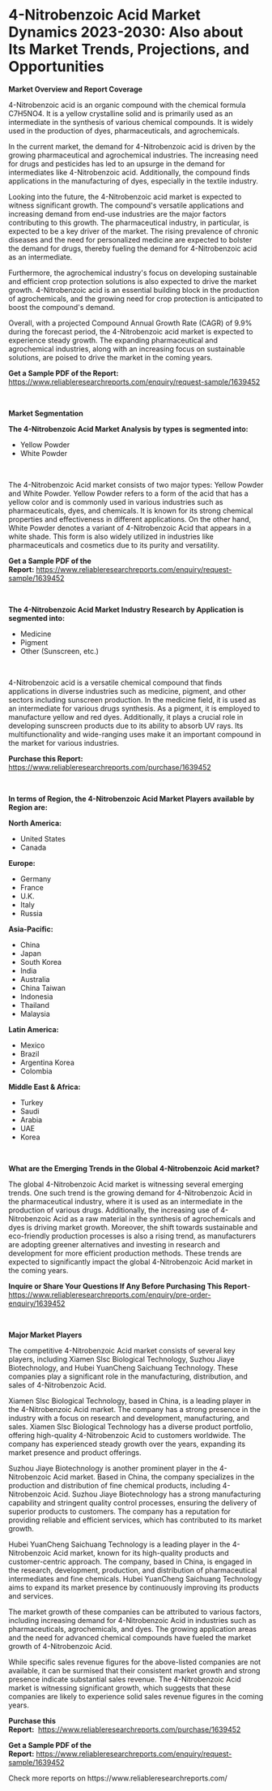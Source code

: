 <p><h1>4-Nitrobenzoic Acid Market Dynamics 2023-2030: Also about Its Market Trends, Projections, and Opportunities</h1></p><p><strong>Market Overview and Report Coverage</strong></p>
<p><p>4-Nitrobenzoic acid is an organic compound with the chemical formula C7H5NO4. It is a yellow crystalline solid and is primarily used as an intermediate in the synthesis of various chemical compounds. It is widely used in the production of dyes, pharmaceuticals, and agrochemicals.</p><p>In the current market, the demand for 4-Nitrobenzoic acid is driven by the growing pharmaceutical and agrochemical industries. The increasing need for drugs and pesticides has led to an upsurge in the demand for intermediates like 4-Nitrobenzoic acid. Additionally, the compound finds applications in the manufacturing of dyes, especially in the textile industry.</p><p>Looking into the future, the 4-Nitrobenzoic acid market is expected to witness significant growth. The compound's versatile applications and increasing demand from end-use industries are the major factors contributing to this growth. The pharmaceutical industry, in particular, is expected to be a key driver of the market. The rising prevalence of chronic diseases and the need for personalized medicine are expected to bolster the demand for drugs, thereby fueling the demand for 4-Nitrobenzoic acid as an intermediate.</p><p>Furthermore, the agrochemical industry's focus on developing sustainable and efficient crop protection solutions is also expected to drive the market growth. 4-Nitrobenzoic acid is an essential building block in the production of agrochemicals, and the growing need for crop protection is anticipated to boost the compound's demand.</p><p>Overall, with a projected Compound Annual Growth Rate (CAGR) of 9.9% during the forecast period, the 4-Nitrobenzoic acid market is expected to experience steady growth. The expanding pharmaceutical and agrochemical industries, along with an increasing focus on sustainable solutions, are poised to drive the market in the coming years.</p></p>
<p><strong>Get a Sample PDF of the Report:</strong> <a href="https://www.reliableresearchreports.com/enquiry/request-sample/1639452">https://www.reliableresearchreports.com/enquiry/request-sample/1639452</a></p>
<p>&nbsp;</p>
<p><strong>Market Segmentation</strong></p>
<p><strong>The 4-Nitrobenzoic Acid Market Analysis by types is segmented into:</strong></p>
<p><ul><li>Yellow Powder</li><li>White Powder</li></ul></p>
<p>&nbsp;</p>
<p><p>The 4-Nitrobenzoic Acid market consists of two major types: Yellow Powder and White Powder. Yellow Powder refers to a form of the acid that has a yellow color and is commonly used in various industries such as pharmaceuticals, dyes, and chemicals. It is known for its strong chemical properties and effectiveness in different applications. On the other hand, White Powder denotes a variant of 4-Nitrobenzoic Acid that appears in a white shade. This form is also widely utilized in industries like pharmaceuticals and cosmetics due to its purity and versatility.</p></p>
<p><strong>Get a Sample PDF of the Report:</strong>&nbsp;<a href="https://www.reliableresearchreports.com/enquiry/request-sample/1639452">https://www.reliableresearchreports.com/enquiry/request-sample/1639452</a></p>
<p>&nbsp;</p>
<p><strong>The 4-Nitrobenzoic Acid Market Industry Research by Application is segmented into:</strong></p>
<p><ul><li>Medicine</li><li>Pigment</li><li>Other (Sunscreen, etc.)</li></ul></p>
<p>&nbsp;</p>
<p><p>4-Nitrobenzoic acid is a versatile chemical compound that finds applications in diverse industries such as medicine, pigment, and other sectors including sunscreen production. In the medicine field, it is used as an intermediate for various drugs synthesis. As a pigment, it is employed to manufacture yellow and red dyes. Additionally, it plays a crucial role in developing sunscreen products due to its ability to absorb UV rays. Its multifunctionality and wide-ranging uses make it an important compound in the market for various industries.</p></p>
<p><strong>Purchase this Report:</strong>&nbsp; <a href="https://www.reliableresearchreports.com/purchase/1639452">https://www.reliableresearchreports.com/purchase/1639452</a></p>
<p>&nbsp;</p>
<p><strong>In terms of Region, the 4-Nitrobenzoic Acid Market Players available by Region are:</strong></p>
<p>
    <p> <strong> North America: </strong>
        <ul>
            <li>United States</li>
            <li>Canada</li>
        </ul>
        </p> 
    <p> <strong> Europe: </strong>
        <ul>
            <li>Germany</li>
            <li>France</li>
            <li>U.K.</li>
            <li>Italy</li>
            <li>Russia</li>
        </ul>
        </p> 
    <p> <strong> Asia-Pacific: </strong>
        <ul>
            <li>China</li>
            <li>Japan</li>
            <li>South Korea</li>
            <li>India</li>
            <li>Australia</li>
            <li>China Taiwan</li>
            <li>Indonesia</li>
            <li>Thailand</li>
            <li>Malaysia</li>
        </ul>
        </p> 
    <p> <strong> Latin America: </strong>
        <ul>
            <li>Mexico</li>
            <li>Brazil</li>
            <li>Argentina Korea</li>
            <li>Colombia</li>
        </ul>
        </p> 
    <p> <strong> Middle East & Africa: </strong>
        <ul>
            <li>Turkey</li>
            <li>Saudi</li>
            <li>Arabia</li>
            <li>UAE</li>
            <li>Korea</li>
        </ul>
    </p>
    </p>
<p>&nbsp;</p>
<p><strong>What are the Emerging Trends in the Global 4-Nitrobenzoic Acid market?</strong></p>
<p><p>The global 4-Nitrobenzoic Acid market is witnessing several emerging trends. One such trend is the growing demand for 4-Nitrobenzoic Acid in the pharmaceutical industry, where it is used as an intermediate in the production of various drugs. Additionally, the increasing use of 4-Nitrobenzoic Acid as a raw material in the synthesis of agrochemicals and dyes is driving market growth. Moreover, the shift towards sustainable and eco-friendly production processes is also a rising trend, as manufacturers are adopting greener alternatives and investing in research and development for more efficient production methods. These trends are expected to significantly impact the global 4-Nitrobenzoic Acid market in the coming years.</p></p>
<p><strong>Inquire or Share Your Questions If Any Before Purchasing This Report</strong>- <a href="https://www.reliableresearchreports.com/enquiry/pre-order-enquiry/1639452">https://www.reliableresearchreports.com/enquiry/pre-order-enquiry/1639452</a></p>
<p>&nbsp;</p>
<p><strong>Major Market Players</strong></p>
<p><p>The competitive 4-Nitrobenzoic Acid market consists of several key players, including Xiamen Slsc Biological Technology, Suzhou Jiaye Biotechnology, and Hubei YuanCheng Saichuang Technology. These companies play a significant role in the manufacturing, distribution, and sales of 4-Nitrobenzoic Acid.</p><p>Xiamen Slsc Biological Technology, based in China, is a leading player in the 4-Nitrobenzoic Acid market. The company has a strong presence in the industry with a focus on research and development, manufacturing, and sales. Xiamen Slsc Biological Technology has a diverse product portfolio, offering high-quality 4-Nitrobenzoic Acid to customers worldwide. The company has experienced steady growth over the years, expanding its market presence and product offerings.</p><p>Suzhou Jiaye Biotechnology is another prominent player in the 4-Nitrobenzoic Acid market. Based in China, the company specializes in the production and distribution of fine chemical products, including 4-Nitrobenzoic Acid. Suzhou Jiaye Biotechnology has a strong manufacturing capability and stringent quality control processes, ensuring the delivery of superior products to customers. The company has a reputation for providing reliable and efficient services, which has contributed to its market growth.</p><p>Hubei YuanCheng Saichuang Technology is a leading player in the 4-Nitrobenzoic Acid market, known for its high-quality products and customer-centric approach. The company, based in China, is engaged in the research, development, production, and distribution of pharmaceutical intermediates and fine chemicals. Hubei YuanCheng Saichuang Technology aims to expand its market presence by continuously improving its products and services.</p><p>The market growth of these companies can be attributed to various factors, including increasing demand for 4-Nitrobenzoic Acid in industries such as pharmaceuticals, agrochemicals, and dyes. The growing application areas and the need for advanced chemical compounds have fueled the market growth of 4-Nitrobenzoic Acid.</p><p>While specific sales revenue figures for the above-listed companies are not available, it can be surmised that their consistent market growth and strong presence indicate substantial sales revenue. The 4-Nitrobenzoic Acid market is witnessing significant growth, which suggests that these companies are likely to experience solid sales revenue figures in the coming years.</p></p>
<p><strong>Purchase this Report:</strong>&nbsp;&nbsp;<a href="https://www.reliableresearchreports.com/purchase/1639452">https://www.reliableresearchreports.com/purchase/1639452</a></p>
<p></p>
<p><strong>Get a Sample PDF of the Report:</strong>&nbsp;<a href="https://www.reliableresearchreports.com/enquiry/request-sample/1639452">https://www.reliableresearchreports.com/enquiry/request-sample/1639452</a></p>
<p>Check more reports on https://www.reliableresearchreports.com/</p>